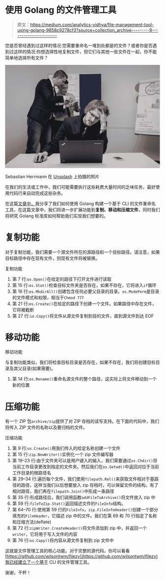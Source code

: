 # 使用 Golang 的文件管理工具

> 原文：<https://medium.com/analytics-vidhya/file-management-tool-using-golang-9858c9278cf3?source=collection_archive---------9----------------------->

您是否曾经遇到过这样的情况:您需要重命名一堆到处都是的文件？或者你是否遇到过这样的情况:你想选择性地复制文件，但它们与其他一些文件在一起，你不能简单地选择所有文件？

![](img/1fe95182b3d87d0b3105a30c7eafecf4.png)

Sebastian Herrmann 在 [Unsplash](https://unsplash.com?utm_source=medium&utm_medium=referral) 上拍摄的照片

在我们的生活或工作中，我们可能需要执行这些耗费大量时间的乏味任务，最好使用代码行来自动完成这些杂务。

在这篇[文章中，](/swlh/building-cli-based-file-renaming-tool-with-golang-e3c6a16eedf6)我分享了我们如何使用 Golang 构建一个基于 CLI 的文件重命名工具，在这篇文章中，我们将进一步扩展功能到**复制、移动和压缩文件**，同时我们将研究 Golang 标准库如何帮助我们实现我们想要的。

# 复制功能

对于复制功能，我们需要一个源文件所在的源路径和一个目标路径。请注意，如果目标路径中存在现有文件，则现有文件将被替换。

复制功能

1.  第 7 行:`os.Open()`在给定的路径下打开文件进行读取
2.  第 15 行:`os.Stat()`检查目标文件夹是否存在，如果不存在，它将进入`if`循环
3.  第 16 行:`os.MkdirAll()`创建包含任何必要父目录的目录。`os.ModePerm`是目录的文件模式和权限，相当于`Chmod 777`
4.  第 21 行:`os.Create()`在给定的路径下创建一个文件。如果路径中存在文件，它将被截断
5.  第 27 行:`io.Copy()`将文件从源文件复制到目的文件，直到源文件到达 EOF

# 移动功能

移动功能

与复制功能类似，我们将检查目标目录是否存在，如果不存在，我们将创建目标目录及其父目录(如果需要)。

1.  第 14 行:`os.Rename()`重命名源文件的整个路径，这实际上将文件移动到一个新的位置

# 压缩功能

有一个 ZIP 包`archive/zip`提供了对 ZIP 存档的读写支持。在下面的代码中，我们将传入 ZIP 文件的名称以及要归档的文件。

压缩功能

1.  第 9 行:`os.Create()`用我们传入的给定名称创建一个文件
2.  第 15 行:`zip.NewWriter()`实例化一个 zip 文件编写器
3.  第 19–23 行:由于文件夹可以是用户键入的输入，我们需要通过`os.Chdir()`将当前工作目录更改到指定的文件夹。然后我们在`os.Getwd()`中返回对应于当前工作目录的根路径名
4.  第 29–34 行:遍历每个文件，我们使用`filepath.Rel()`来获取文件相对于基路径的路径，这样当我们以后想要放入 zip 存档时，可以保留文件的结构。有了相对路径，我们再在`filepath.Join()`中形成一条路径
5.  第 35 行:形成路径后，我们调用函数`addFileToArchive()`将文件放入 zip 中
6.  第 59 行:`fileToZip.Stat()`返回描述文件的`FileInfo`结构。
7.  第 64–70 行:使用第 59 行的`FileInfo`，`zip.FileInfoHeader()`创建一个部分填充的`FileHeader`，它描述 zip 中的文件。我们在第 69 和 70 行指定了名称和压缩方法(deflate)
8.  第 72 行:`zipWriter.CreateHeader()`将文件添加到 zip 中，并返回一个`writer`，它将用于写入文件的内容
9.  第 76 行:`os.Copy()`将内容从源文件复制到 zip 文件中

这就是文件管理工具的核心功能。对于完整的源代码，你可以看看[https://github.com/wilsontwm/filezy](https://github.com/wilsontwm/filezy)我已经建立了一个基于 CLI 的文件管理工具。

谢谢，干杯！